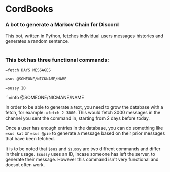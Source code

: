 # CordBooks
### A bot to generate a Markov Chain for Discord

This bot, written in Python, fetches individual users messages histories and generates a random sentence.
#

### This bot has three functional commands:
``=fetch DAYS MESSAGES``

``=sus @SOMEONE/NICKNAME/NAME``

``=sussy ID``

``=info @SOMEONE/NICMANE/NAME


In order to be able to generate a text, you need to grow the database with a fetch, for example: ``=fetch 2 3000``.
This would fetch 3000 messages in the channel you sent the command in, starting from 2 days before today.


Once a user has enough entries in the database, you can do something like ``=sus kat`` or ``=sus @pie`` to generate a message based on their prior messages that have been fetched.

It is to be noted that ``$sus`` and ``$sussy`` are two diffrent commands and differ in their usage. ``$sussy`` uses an ID, incase someone has left the server, to generate their message. However this command isn't very functional and doesnt often work.
